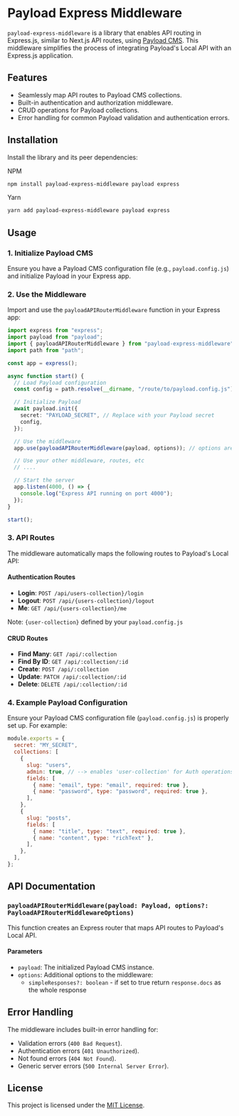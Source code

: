 # Payload Express Middleware

`payload-express-middleware` is a library that enables API routing in Express.js, similar to Next.js API routes, using [Payload CMS](https://payloadcms.com). This middleware simplifies the process of integrating Payload's Local API with an Express.js application.

## Features

- Seamlessly map API routes to Payload CMS collections.
- Built-in authentication and authorization middleware.
- CRUD operations for Payload collections.
- Error handling for common Payload validation and authentication errors.

## Installation

Install the library and its peer dependencies:

NPM

```bash
npm install payload-express-middleware payload express
```

Yarn

```bash
yarn add payload-express-middleware payload express
```

## Usage

### 1. Initialize Payload CMS

Ensure you have a Payload CMS configuration file (e.g., `payload.config.js`) and initialize Payload in your Express app.

### 2. Use the Middleware

Import and use the `payloadAPIRouterMiddleware` function in your Express app:

```typescript
import express from "express";
import payload from "payload";
import { payloadAPIRouterMiddleware } from "payload-express-middleware";
import path from "path";

const app = express();

async function start() {
  // Load Payload configuration
  const config = path.resolve(__dirname, "/route/to/payload.config.js");

  // Initialize Payload
  await payload.init({
    secret: "PAYLOAD_SECRET", // Replace with your Payload secret
    config,
  });

  // Use the middleware
  app.use(payloadAPIRouterMiddleware(payload, options)); // options are Optional

  // Use your other middleware, routes, etc
  // ....

  // Start the server
  app.listen(4000, () => {
    console.log("Express API running on port 4000");
  });
}

start();
```

### 3. API Routes

The middleware automatically maps the following routes to Payload's Local API:

#### Authentication Routes

- **Login**: `POST /api/users-collection}/login`
- **Logout**: `POST /api/{users-collection}/logout`
- **Me**: `GET /api/{users-collection}/me`

Note: `{user-collection}` defined by your `payload.config.js`

#### CRUD Routes

- **Find Many**: `GET /api/:collection`
- **Find By ID**: `GET /api/:collection/:id`
- **Create**: `POST /api/:collection`
- **Update**: `PATCH /api/:collection/:id`
- **Delete**: `DELETE /api/:collection/:id`

### 4. Example Payload Configuration

Ensure your Payload CMS configuration file (`payload.config.js`) is properly set up. For example:

```javascript
module.exports = {
  secret: "MY_SECRET",
  collections: [
    {
      slug: "users",
      admin: true, // --> enables 'user-collection' for Auth operations
      fields: [
        { name: "email", type: "email", required: true },
        { name: "password", type: "password", required: true },
      ],
    },
    {
      slug: "posts",
      fields: [
        { name: "title", type: "text", required: true },
        { name: "content", type: "richText" },
      ],
    },
  ],
};
```

## API Documentation

### `payloadAPIRouterMiddleware(payload: Payload, options?: PayloadAPIRouterMiddlewareOptions)`

This function creates an Express router that maps API routes to Payload's Local API.

#### Parameters

- `payload`: The initialized Payload CMS instance.
- `options`: Additional options to the middleware:
  - `simpleResponses?: boolean` - if set to true return `response.docs` as the whole response

## Error Handling

The middleware includes built-in error handling for:

- Validation errors (`400 Bad Request`).
- Authentication errors (`401 Unauthorized`).
- Not found errors (`404 Not Found`).
- Generic server errors (`500 Internal Server Error`).

## License

This project is licensed under the [MIT License](LICENSE).
